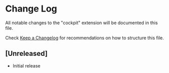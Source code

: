 # Change Log

All notable changes to the "cockpit" extension will be documented in this file.

Check [Keep a Changelog](http://keepachangelog.com/) for recommendations on how to structure this file.

## [Unreleased]

- Initial release